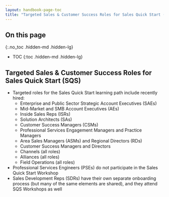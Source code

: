 ```yaml
---
layout: handbook-page-toc
title: "Targeted Sales & Customer Success Roles for Sales Quick Start (SQS)"
---
```


## On this page
{:.no_toc .hidden-md .hidden-lg}

- TOC
{:toc .hidden-md .hidden-lg}


## Targeted Sales & Customer Success Roles for Sales Quick Start (SQS)
*  Targeted roles for the Sales Quick Start learning path include recently hired: 
   - Enterprise and Public Sector Strategic Account Executives (SAEs)
   - Mid-Market and SMB Account Executives (AEs)
   - Inside Sales Reps (ISRs)
   - Solution Architects (SAs) 
   - Customer Success Managers (CSMs) 
   - Professional Services Engagement Managers and Practice Managers
   - Area Sales Managers (ASMs) and Regional Directors (RDs)
   - Customer Success Managers and Directors
   - Channels (all roles)
   - Alliances (all roles)
   - Field Operations (all roles)
*  Professional Services Engineers (PSEs) do not participate in the Sales Quick Start Workshop
*  Sales Development Reps (SDRs) have their own separate onboarding process (but many of the same elements are shared), and they attend SQS Workshops as well
